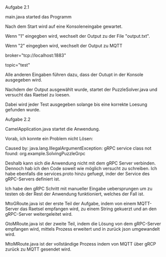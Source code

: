 Aufgabe 2.1

main.java started das Programm 

Nach dem Start wird auf eine Konsoleneingabe gewartet.

Wenn "1" eingegben wird, wechselt der Output zu der File "output.txt".

Wenn "2" eingegben wird, wechselt der Output zu MQTT

  broker="tcp://localhost:1883"
  
  topic="test"
  
Alle anderen Eingaben führen dazu, dass der Outupt in der Konsole ausgegeben wird.


Nachdem der Output ausgewählt wurde, startet der PuzzleSolver.java und versucht das Raetsel zu loesen.

Dabei wird jeder Test ausgegeben solange bis eine korrekte Loesung gefunden wurde.



Aufgabe 2.2

CamelApplication.java startet die Anwendung.

Vorab, ich konnte ein Problem nicht Lösen:

Caused by: java.lang.IllegalArgumentException: gRPC service class not found: org.example.SolvingPuzzleGrpc

Deshalb kann sich die Anwendung nicht mit dem gRPC Server verbinden. Dennoch hab ich den Code soweit wie möglich versucht zu schreiben. Ich habe ebenfalls die services.proto hinzu gefuegt, inder der Service des gRPC-Servers definiert ist.

Ich habe den gRPC Schritt mit manueller Eingabe uebersprungen um zu testen ob der Rest der Anwendung funktioniert, welches der Fall ist.

MtoGRoute.java ist der erste Teil der Aufgabe, indem von einem MQTT-Server das Raetsel empfangen wird, zu einem String gekuerzt und an den gRPC-Server weitergeleitet wird.

GtoMRoute.java ist der zweite Teil, indem die Lösung von dem gRPC-Server empfangen wird, mittels Prozess erweitert und in zurück json umgewandelt wird.

MtoMRoute.java ist der vollständige Prozess indem von MQTT über gRCP zurück zu MQTT gesendet wird.
